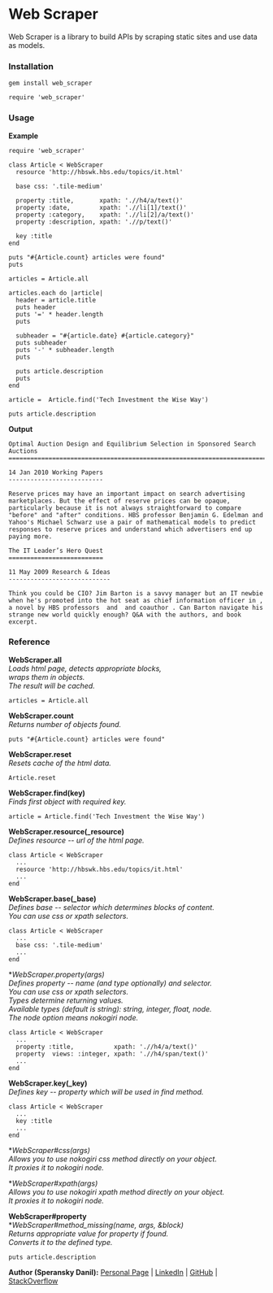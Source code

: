 # Web Scraper

Web Scraper is a library to build APIs by scraping static sites and use data as models.

### Installation

    gem install web_scraper

    require 'web_scraper'

### Usage

**Example**

    require 'web_scraper'

    class Article < WebScraper
      resource 'http://hbswk.hbs.edu/topics/it.html'

      base css: '.tile-medium'

      property :title,       xpath: './/h4/a/text()'
      property :date,        xpath: './/li[1]/text()'
      property :category,    xpath: './/li[2]/a/text()'
      property :description, xpath: './/p/text()'

      key :title
    end

    puts "#{Article.count} articles were found"
    puts

    articles = Article.all

    articles.each do |article|
      header = article.title
      puts header
      puts '=' * header.length
      puts

      subheader = "#{article.date} #{article.category}"
      puts subheader
      puts '-' * subheader.length
      puts

      puts article.description
      puts
    end

    article =  Article.find('Tech Investment the Wise Way')

    puts article.description

**Output**

    Optimal Auction Design and Equilibrium Selection in Sponsored Search Auctions
    =============================================================================

    14 Jan 2010 Working Papers
    --------------------------

    Reserve prices may have an important impact on search advertising marketplaces. But the effect of reserve prices can be opaque, particularly because it is not always straightforward to compare "before" and "after" conditions. HBS professor Benjamin G. Edelman and Yahoo's Michael Schwarz use a pair of mathematical models to predict responses to reserve prices and understand which advertisers end up paying more.

    The IT Leader’s Hero Quest
    ==========================

    11 May 2009 Research & Ideas
    ----------------------------

    Think you could be CIO? Jim Barton is a savvy manager but an IT newbie when he's promoted into the hot seat as chief information officer in , a novel by HBS professors  and  and coauthor . Can Barton navigate his strange new world quickly enough? Q&A with the authors, and book excerpt.

### Reference

**WebScraper.all**  
*Loads html page, detects appropriate blocks,  
wraps them in objects.  
The result will be cached.*

    articles = Article.all

**WebScraper.count**  
*Returns number of objects found.*

    puts "#{Article.count} articles were found"

**WebScraper.reset**  
*Resets cache of the html data.*

    Article.reset

**WebScraper.find(key)**  
*Finds first object with required key.*

    article = Article.find('Tech Investment the Wise Way')

**WebScraper.resource(_resource)**  
*Defines resource -- url of the html page.*

    class Article < WebScraper
      ...
      resource 'http://hbswk.hbs.edu/topics/it.html'
      ...
    end

**WebScraper.base(_base)**  
*Defines base -- selector which determines blocks of content.  
You can use css or xpath selectors.*

    class Article < WebScraper
      ...
      base css: '.tile-medium'
      ...
    end

**WebScraper.property(*args)**  
*Defines property -- name (and type optionally) and selector.  
You can use css or xpath selectors.  
Types determine returning values.  
Available types (default is string): string, integer, float, node.  
The node option means nokogiri node.*

    class Article < WebScraper
      ...
      property :title,           xpath: './/h4/a/text()'
      property  views: :integer, xpath: './/h4/span/text()'
      ...
    end

**WebScraper.key(_key)**  
*Defines key -- property which will be used in find method.*

    class Article < WebScraper
      ...
      key :title
      ...
    end

**WebScraper#css(*args)**  
*Allows you to use nokogiri css method directly on your object.  
It proxies it to nokogiri node.*

**WebScraper#xpath(*args)**  
*Allows you to use nokogiri xpath method directly on your object.  
It proxies it to nokogiri node.*

**WebScraper#property**  
**WebScraper#method_missing(name, *args, &block)**  
*Returns appropriate value for property if found.  
Converts it to the defined type.*

    puts article.description

**Author (Speransky Danil):**
[Personal Page](http://dsperansky.info) |
[LinkedIn](http://ru.linkedin.com/in/speranskydanil/en) |
[GitHub](https://github.com/speranskydanil?tab=repositories) |
[StackOverflow](http://stackoverflow.com/users/1550807/speransky-danil)

